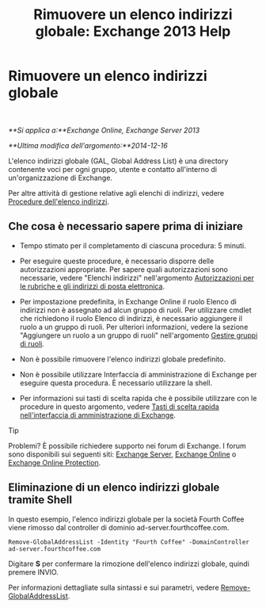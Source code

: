 ﻿---
title: 'Rimuovere un elenco indirizzi globale: Exchange 2013 Help'
TOCTitle: Rimuovere un elenco indirizzi globale
ms:assetid: 65d75b69-641b-4a37-a63c-47cf018f5f22
ms:mtpsurl: https://technet.microsoft.com/it-it/library/Bb232077(v=EXCHG.150)
ms:contentKeyID: 50480781
ms.date: 05/22/2018
mtps_version: v=EXCHG.150
ms.translationtype: MT
---

# Rimuovere un elenco indirizzi globale

 

_**Si applica a:**Exchange Online, Exchange Server 2013_

_**Ultima modifica dell'argomento:**2014-12-16_

L'elenco indirizzi globale (GAL, Global Address List) è una directory contenente voci per ogni gruppo, utente e contatto all'interno di un'organizzazione di Exchange.

Per altre attività di gestione relative agli elenchi di indirizzi, vedere [Procedure dell'elenco indirizzi](address-list-procedures-exchange-2013-help.md).

## Che cosa è necessario sapere prima di iniziare

  - Tempo stimato per il completamento di ciascuna procedura: 5 minuti.

  - Per eseguire queste procedure, è necessario disporre delle autorizzazioni appropriate. Per sapere quali autorizzazioni sono necessarie, vedere "Elenchi indirizzi" nell'argomento [Autorizzazioni per le rubriche e gli indirizzi di posta elettronica](email-address-and-address-book-permissions-exchange-2013-help.md).

  - Per impostazione predefinita, in Exchange Online il ruolo Elenco di indirizzi non è assegnato ad alcun gruppo di ruoli. Per utilizzare cmdlet che richiedono il ruolo Elenco di indirizzi, è necessario aggiungere il ruolo a un gruppo di ruoli. Per ulteriori informazioni, vedere la sezione "Aggiungere un ruolo a un gruppo di ruoli" nell'argomento [Gestire gruppi di ruoli](manage-role-groups-exchange-2013-help.md).

  - Non è possibile rimuovere l'elenco indirizzi globale predefinito.

  - Non è possibile utilizzare Interfaccia di amministrazione di Exchange per eseguire questa procedura. È necessario utilizzare la shell.

  - Per informazioni sui tasti di scelta rapida che è possibile utilizzare con le procedure in questo argomento, vedere [Tasti di scelta rapida nell'interfaccia di amministrazione di Exchange](keyboard-shortcuts-in-the-exchange-admin-center-exchange-online-protection-help.md).


> [!TIP]
> Problemi? È possibile richiedere supporto nei forum di Exchange. I forum sono disponibili sui seguenti siti: <A href="https://go.microsoft.com/fwlink/p/?linkid=60612">Exchange Server</A>, <A href="https://go.microsoft.com/fwlink/p/?linkid=267542">Exchange Online</A> o <A href="https://go.microsoft.com/fwlink/p/?linkid=285351">Exchange Online Protection</A>.



## Eliminazione di un elenco indirizzi globale tramite Shell

In questo esempio, l'elenco indirizzi globale per la società Fourth Coffee viene rimosso dal controller di dominio ad-server.fourthcoffee.com.

    Remove-GlobalAddressList -Identity "Fourth Coffee" -DomainController ad-server.fourthcoffee.com

Digitare **S** per confermare la rimozione dell'elenco indirizzi globale, quindi premere INVIO.

Per informazioni dettagliate sulla sintassi e sui parametri, vedere [Remove-GlobalAddressList](https://technet.microsoft.com/it-it/library/bb124368\(v=exchg.150\)).

